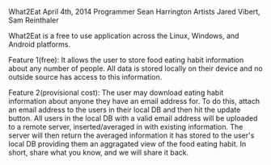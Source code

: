 What2Eat
April 4th, 2014
Programmer Sean Harrington
Artists Jared Vibert, Sam Reinthaler

What2Eat is a free to use application across the Linux, Windows, and Android platforms.

Feature 1(free):
It allows the user to store food eating habit information about any number of people.
All data is stored locally on their device and no outside source has access to this information.

Feature 2(provisional cost): 
The user may download eating habit information about anyone they have an email address for.
To do this, attach an email address to the users in their local DB and then hit the update button.
All users in the local DB with a valid email address will be uploaded to a remote server, inserted/averaged in with existing information.
The server will then return the averaged information it has stored to the user's local DB providing them an aggragated view of the food eating habit.
In short, share what you know, and we will share it back.



